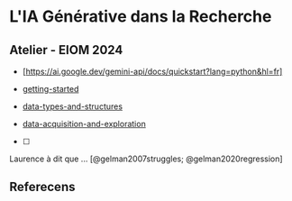 # L'IA Générative dans la Recherche

## Atelier - EIOM 2024

- [https://ai.google.dev/gemini-api/docs/quickstart?lang=python&hl=fr]

- [getting-started](https://colab.research.google.com/github/mickaeltemporao/workshop-ai-augmented-data/blob/main/notebooks/01-getting-started.ipynb)
- [data-types-and-structures](https://colab.research.google.com/github/mickaeltemporao/workshop-ai-augmented-data/blob/main/notebooks/02-data-types-and-structures.ipynb)
- [data-acquisition-and-exploration](https://colab.research.google.com/github/mickaeltemporao/workshop-ai-augmented-data/blob/main/notebooks/03-data-acquisition-and-exploration.ipynb)
- [ ]

Laurence à dit que ... [@gelman2007struggles; @gelman2020regression]

## Referecens

